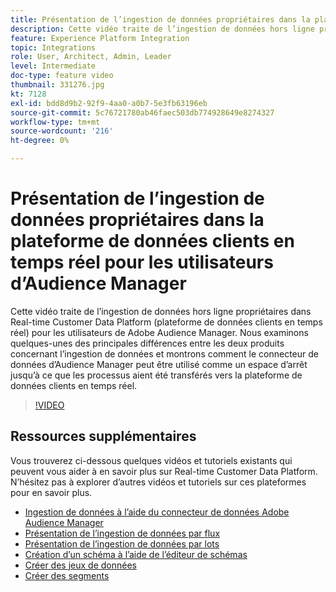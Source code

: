 ```yaml
---
title: Présentation de l’ingestion de données propriétaires dans la plateforme de données clients en temps réel pour les utilisateurs d’Audience Manager
description: Cette vidéo traite de l’ingestion de données hors ligne propriétaires dans Real-time Customer Data Platform (plateforme de données clients en temps réel) pour les utilisateurs de Adobe Audience Manager. Nous examinons quelques-unes des principales différences entre les deux produits concernant l’ingestion de données et montrons comment le connecteur de données d’Audience Manager peut être utilisé comme un espace d’arrêt jusqu’à ce que les processus aient été transférés vers la plateforme de données clients en temps réel.
feature: Experience Platform Integration
topic: Integrations
role: User, Architect, Admin, Leader
level: Intermediate
doc-type: feature video
thumbnail: 331276.jpg
kt: 7128
exl-id: bdd8d9b2-92f9-4aa0-a0b7-5e3fb63196eb
source-git-commit: 5c76721780ab46faec503db774928649e8274327
workflow-type: tm+mt
source-wordcount: '216'
ht-degree: 0%

---
```


# Présentation de l’ingestion de données propriétaires dans la plateforme de données clients en temps réel pour les utilisateurs d’Audience Manager

Cette vidéo traite de l’ingestion de données hors ligne propriétaires dans Real-time Customer Data Platform (plateforme de données clients en temps réel) pour les utilisateurs de Adobe Audience Manager. Nous examinons quelques-unes des principales différences entre les deux produits concernant l’ingestion de données et montrons comment le connecteur de données d’Audience Manager peut être utilisé comme un espace d’arrêt jusqu’à ce que les processus aient été transférés vers la plateforme de données clients en temps réel.


>[!VIDEO](https://video.tv.adobe.com/v/331276/?quality=12&learn=on)

## Ressources supplémentaires

Vous trouverez ci-dessous quelques vidéos et tutoriels existants qui peuvent vous aider à en savoir plus sur Real-time Customer Data Platform. N’hésitez pas à explorer d’autres vidéos et tutoriels sur ces plateformes pour en savoir plus.

* [Ingestion de données à l’aide du connecteur de données Adobe Audience Manager](https://experienceleague.adobe.com/docs/platform-learn/tutorials/sources/ingest-data-from-aam.html?lang=en#sources)
* [Présentation de l’ingestion de données par flux](https://experienceleague.adobe.com/docs/platform-learn/tutorials/data-ingestion/understanding-streaming-ingestion.html?lang=en#data-ingestion)
* [Présentation de l’ingestion de données par lots](https://experienceleague.adobe.com/docs/platform-learn/tutorials/data-ingestion/batch-ingestion-overview.html?lang=en#data-ingestion)
* [Création d’un schéma à l’aide de l’éditeur de schémas](https://experienceleague.adobe.com/docs/experience-platform/xdm/tutorials/create-schema-ui.html?lang=en#getting-started)
* [Créer des jeux de données](https://experienceleague.adobe.com/docs/platform-learn/getting-started-for-data-architects-and-data-engineers/create-datasets.html?lang=en#permissions-required)
* [Créer des segments](https://experienceleague.adobe.com/docs/platform-learn/tutorials/segments/create-segments.html?lang=en#segments)
